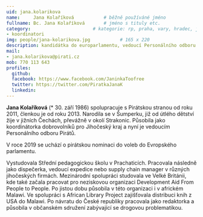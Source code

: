 ```yaml
---
uid: jana.kolarikova
name:     Jana Kolaříková      		# běžně používáné jméno
fullname: Bc. Jana Kolaříková  		# jméno s tituly etc.
category:                 		# kategorie: rp, praha, vary, hradec, jmk, senat
- koordinatori
img: people/jana-kolarikova.jpg           # 165 x 220
description: kandidátka do europarlamentu, vedoucí Personálního odboru # kratký popis, max 160 znaků
mail:
- jana.kolarikova@pirati.cz
mob: 770 113 643
profiles:
  github:
  facebook: https://www.facebook.com/JaninkaToofree
  twitter: https://twitter.com/PiratkaJanaK
  linkedin:
---
```


**Jana Kolaříková** (* 30. září 1986) spolupracuje s Pirátskou stranou od roku 2011, členkou je od roku 2013. Narodila se v Šumperku, již od útlého dětství žije v jižních Čechách, převážně v okolí Strakonic. Působila jako koordinátorka dobrovolníků pro Jihočeský kraj a nyní je vedoucím Personálního odboru Pirátů.

V roce 2019 se uchází o pirátskou nominaci do voleb do Evropského parlamentu.

Vystudovala Střední pedagogickou školu v Prachaticích. Pracovala následně jako dispečerka, vedoucí expedice nebo supply chain manager v různých jihočeských firmách. Mezinárodní spolupráci studovala ve Velké Británii, kde také začala pracovat pro neziskovou organizaci Development Aid From People to People. Po jistou dobu působila v této organizaci i v africkém Malawi. Ve spolupráci s African Library Project zajišťovala distribuci knih z USA do Malawi. Po návratu do České republiky pracovala jako redaktorka a působila v občanském sdružení zabývající se drogovou problematikou. 
